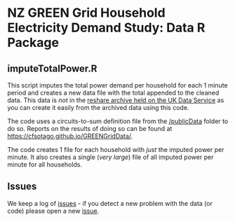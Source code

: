 # NZ GREEN Grid Household Electricity Demand Study: Data R Package

## imputeTotalPower.R
This script imputes the total power demand per household for each 1 minute period and creates a new data file with the total appended to the cleaned data. This data is _not_ in the [reshare archive held on the UK Data Service](http://reshare.ukdataservice.ac.uk/853334/) as you can create it easily from the archived data using this code.

The code uses a circuits-to-sum definition file from the [/publicData](https://github.com/dataknut/GREENGridData/tree/master/publicData) folder to do so. Reports on the results of doing so can be found at https://cfsotago.github.io/GREENGridData/. 

The code creates 1 file for each household with _just_ the imputed power per minute. It also creates a single (_very large_) file of all imputed power per minute for all households.

## Issues

We keep a log of [issues](https://github.com/CfSOtago/GREENGridData/issues) - if you detect a new problem with the data (or code) please open a new [issue](https://github.com/CfSOtago/GREENGridData/issues).
